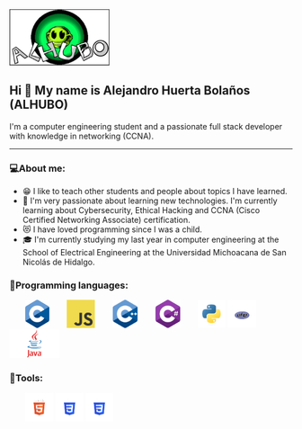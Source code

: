 <div id="header" aling="center">
    <img src="https://github.com/ALHUBO/ALHUBO/blob/master/ALHUBO/IMG/ALHUBO.webp" height="100px"/>
    <h2 aling="center">Hi 👋 My name is Alejandro Huerta Bolaños (ALHUBO)</h2>
   I'm a computer engineering student and a passionate full stack developer with knowledge in networking (CCNA).
</div>

---

### 💻About me:
- 😁 I like to teach other students and people about topics I have learned.
- 🤖 I'm very passionate about learning new technologies. I'm currently learning about Cybersecurity, Ethical Hacking and CCNA (Cisco Certified Networking Associate) certification.
- 😻 I have loved programming since I was a child.
- 🎓 I'm currently studying my last year in computer engineering at the School of Electrical Engineering at the Universidad Michoacana de San Nicolás de Hidalgo.

### 🔨Programming languages:
<div>
&nbsp;&nbsp;&nbsp;&nbsp;&nbsp;&nbsp;
<img src="https://github.com/ALHUBO/ALHUBO/blob/master/ALHUBO/IMG/Icons/C.png" height="50px"/>
&nbsp;&nbsp;&nbsp;&nbsp;&nbsp;&nbsp;
<img src="https://github.com/ALHUBO/ALHUBO/blob/master/ALHUBO/IMG/Icons/js2.png" height="50px"/>
&nbsp;&nbsp;&nbsp;&nbsp;&nbsp;&nbsp;
<img src="https://github.com/ALHUBO/ALHUBO/blob/master/ALHUBO/IMG/Icons/C++.png" height="50px"/>
&nbsp;&nbsp;&nbsp;&nbsp;&nbsp;&nbsp;
<img src="https://github.com/ALHUBO/ALHUBO/blob/master/ALHUBO/IMG/Icons/C%23.png" height="50px"/>
&nbsp;&nbsp;&nbsp;&nbsp;&nbsp;&nbsp;
<img src="https://github.com/ALHUBO/ALHUBO/blob/master/ALHUBO/IMG/Icons/python.png" height="50px"/>
<img src="https://github.com/ALHUBO/ALHUBO/blob/master/ALHUBO/IMG/Icons/php.png" height="50px"/>
<img src="https://github.com/ALHUBO/ALHUBO/blob/master/ALHUBO/IMG/Icons/Java-Logo.png" height="50px"/>
</div>

### 🔧Tools: 
<div>
&nbsp;&nbsp;&nbsp;&nbsp;&nbsp;&nbsp;
<img src="https://github.com/ALHUBO/ALHUBO/blob/master/ALHUBO/IMG/Icons/html.png" height="50px"/>
<img src="https://github.com/ALHUBO/ALHUBO/blob/master/ALHUBO/IMG/Icons/css.png" height="50px"/>
<img src="https://github.com/ALHUBO/ALHUBO/blob/master/ALHUBO/IMG/Icons/css.png" height="50px"/>
</div>
<!--
**ALHUBO/ALHUBO** is a ✨ _special_ ✨ repository because its `README.md` (this file) appears on your GitHub profile.

Here are some ideas to get you started:

- 🔭 I’m currently working on ...
- 🌱 I’m currently learning ...
- 👯 I’m looking to collaborate on ...
- 🤔 I’m looking for help with ...
- 💬 Ask me about ...
- 📫 How to reach me: ...
- 😄 Pronouns: ...
- ⚡ Fun fact: ...
-->
